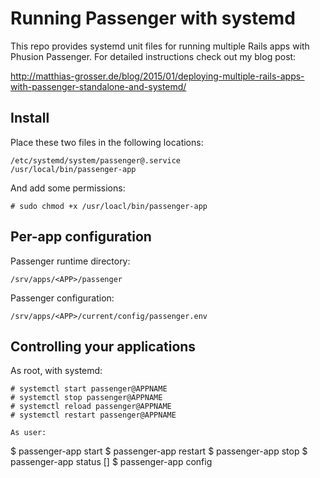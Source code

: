 # Running Passenger with systemd

This repo provides systemd unit files for running multiple Rails apps with Phusion Passenger. For detailed instructions check out my blog post:

http://matthias-grosser.de/blog/2015/01/deploying-multiple-rails-apps-with-passenger-standalone-and-systemd/

## Install

Place these two files in the following locations:
```
/etc/systemd/system/passenger@.service
/usr/local/bin/passenger-app
```

And add some permissions:

```
# sudo chmod +x /usr/loacl/bin/passenger-app
```

## Per-app configuration

Passenger runtime directory:
```
/srv/apps/<APP>/passenger
```

Passenger configuration:
```
/srv/apps/<APP>/current/config/passenger.env
```

## Controlling your applications

As root, with systemd:
```
# systemctl start passenger@APPNAME
# systemctl stop passenger@APPNAME
# systemctl reload passenger@APPNAME
# systemctl restart passenger@APPNAME

As user:
```
$ passenger-app <app> start
$ passenger-app <app> restart
$ passenger-app <app> stop
$ passenger-app <app> status [<args>]
$ passenger-app <app> config <args>
```
